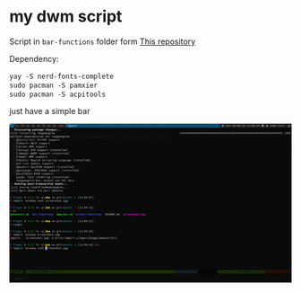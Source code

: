 # my dwm script 

Script in `bar-functions` folder form [This repository](https://github.com/joestandring/dwm-bar)

Dependency:
```shell
yay -S nerd-fonts-complete
sudo pacman -S pamxier
sudo pacman -S acpitools
```

just have a simple bar

![screenshot](screenshot.jpg)
